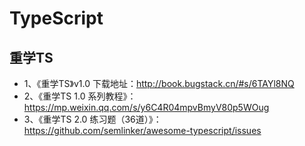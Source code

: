 # TypeScript
## 重学TS
- 1、《重学TS》v1.0 下载地址：http://book.bugstack.cn/#s/6TAYl8NQ
- 2、《重学TS 1.0 系列教程》：https://mp.weixin.qq.com/s/y6C4R04mpvBmyV80p5WOug
- 3、《重学TS 2.0 练习题（36道）》：https://github.com/semlinker/awesome-typescript/issues
